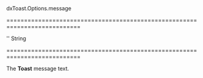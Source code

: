 <!--id-->dxToast.Options.message<!--/id-->
===========================================================================
<!--default-->''<!--/default-->
<!--type-->String<!--/type-->
===========================================================================

<!--shortDescription-->
The **Toast** message text.
<!--/shortDescription-->

<!--fullDescription-->

<!--/fullDescription-->